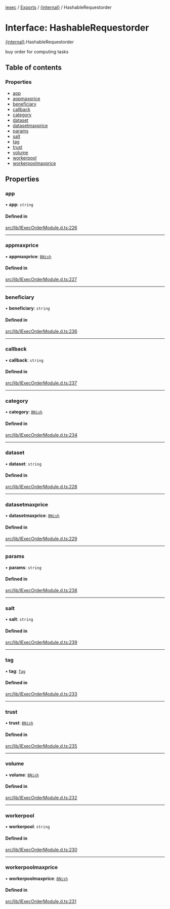 [iexec](../README.md) / [Exports](../modules.md) / [{internal}](../modules/internal_.md) / HashableRequestorder

# Interface: HashableRequestorder

[{internal}](../modules/internal_.md).HashableRequestorder

buy order for computing tasks

## Table of contents

### Properties

- [app](internal_.HashableRequestorder.md#app)
- [appmaxprice](internal_.HashableRequestorder.md#appmaxprice)
- [beneficiary](internal_.HashableRequestorder.md#beneficiary)
- [callback](internal_.HashableRequestorder.md#callback)
- [category](internal_.HashableRequestorder.md#category)
- [dataset](internal_.HashableRequestorder.md#dataset)
- [datasetmaxprice](internal_.HashableRequestorder.md#datasetmaxprice)
- [params](internal_.HashableRequestorder.md#params)
- [salt](internal_.HashableRequestorder.md#salt)
- [tag](internal_.HashableRequestorder.md#tag)
- [trust](internal_.HashableRequestorder.md#trust)
- [volume](internal_.HashableRequestorder.md#volume)
- [workerpool](internal_.HashableRequestorder.md#workerpool)
- [workerpoolmaxprice](internal_.HashableRequestorder.md#workerpoolmaxprice)

## Properties

### app

• **app**: `string`

#### Defined in

[src/lib/IExecOrderModule.d.ts:226](https://github.com/iExecBlockchainComputing/iexec-sdk/blob/7feaf0f/src/lib/IExecOrderModule.d.ts#L226)

___

### appmaxprice

• **appmaxprice**: [`BNish`](../modules/internal_.md#bnish)

#### Defined in

[src/lib/IExecOrderModule.d.ts:227](https://github.com/iExecBlockchainComputing/iexec-sdk/blob/7feaf0f/src/lib/IExecOrderModule.d.ts#L227)

___

### beneficiary

• **beneficiary**: `string`

#### Defined in

[src/lib/IExecOrderModule.d.ts:236](https://github.com/iExecBlockchainComputing/iexec-sdk/blob/7feaf0f/src/lib/IExecOrderModule.d.ts#L236)

___

### callback

• **callback**: `string`

#### Defined in

[src/lib/IExecOrderModule.d.ts:237](https://github.com/iExecBlockchainComputing/iexec-sdk/blob/7feaf0f/src/lib/IExecOrderModule.d.ts#L237)

___

### category

• **category**: [`BNish`](../modules/internal_.md#bnish)

#### Defined in

[src/lib/IExecOrderModule.d.ts:234](https://github.com/iExecBlockchainComputing/iexec-sdk/blob/7feaf0f/src/lib/IExecOrderModule.d.ts#L234)

___

### dataset

• **dataset**: `string`

#### Defined in

[src/lib/IExecOrderModule.d.ts:228](https://github.com/iExecBlockchainComputing/iexec-sdk/blob/7feaf0f/src/lib/IExecOrderModule.d.ts#L228)

___

### datasetmaxprice

• **datasetmaxprice**: [`BNish`](../modules/internal_.md#bnish)

#### Defined in

[src/lib/IExecOrderModule.d.ts:229](https://github.com/iExecBlockchainComputing/iexec-sdk/blob/7feaf0f/src/lib/IExecOrderModule.d.ts#L229)

___

### params

• **params**: `string`

#### Defined in

[src/lib/IExecOrderModule.d.ts:238](https://github.com/iExecBlockchainComputing/iexec-sdk/blob/7feaf0f/src/lib/IExecOrderModule.d.ts#L238)

___

### salt

• **salt**: `string`

#### Defined in

[src/lib/IExecOrderModule.d.ts:239](https://github.com/iExecBlockchainComputing/iexec-sdk/blob/7feaf0f/src/lib/IExecOrderModule.d.ts#L239)

___

### tag

• **tag**: [`Tag`](../modules/internal_.md#tag)

#### Defined in

[src/lib/IExecOrderModule.d.ts:233](https://github.com/iExecBlockchainComputing/iexec-sdk/blob/7feaf0f/src/lib/IExecOrderModule.d.ts#L233)

___

### trust

• **trust**: [`BNish`](../modules/internal_.md#bnish)

#### Defined in

[src/lib/IExecOrderModule.d.ts:235](https://github.com/iExecBlockchainComputing/iexec-sdk/blob/7feaf0f/src/lib/IExecOrderModule.d.ts#L235)

___

### volume

• **volume**: [`BNish`](../modules/internal_.md#bnish)

#### Defined in

[src/lib/IExecOrderModule.d.ts:232](https://github.com/iExecBlockchainComputing/iexec-sdk/blob/7feaf0f/src/lib/IExecOrderModule.d.ts#L232)

___

### workerpool

• **workerpool**: `string`

#### Defined in

[src/lib/IExecOrderModule.d.ts:230](https://github.com/iExecBlockchainComputing/iexec-sdk/blob/7feaf0f/src/lib/IExecOrderModule.d.ts#L230)

___

### workerpoolmaxprice

• **workerpoolmaxprice**: [`BNish`](../modules/internal_.md#bnish)

#### Defined in

[src/lib/IExecOrderModule.d.ts:231](https://github.com/iExecBlockchainComputing/iexec-sdk/blob/7feaf0f/src/lib/IExecOrderModule.d.ts#L231)
